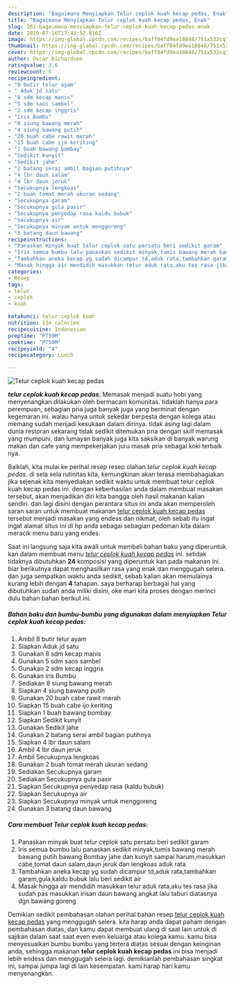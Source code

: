 ```yaml
---
description: "Bagaimana Menyiapkan Telur ceplok kuah kecap pedas, Enak"
title: "Bagaimana Menyiapkan Telur ceplok kuah kecap pedas, Enak"
slug: 361-bagaimana-menyiapkan-telur-ceplok-kuah-kecap-pedas-enak
date: 2020-07-16T17:43:52.816Z
image: https://img-global.cpcdn.com/recipes/baff04fd9ea18848/751x532cq70/telur-ceplok-kuah-kecap-pedas-foto-resep-utama.jpg
thumbnail: https://img-global.cpcdn.com/recipes/baff04fd9ea18848/751x532cq70/telur-ceplok-kuah-kecap-pedas-foto-resep-utama.jpg
cover: https://img-global.cpcdn.com/recipes/baff04fd9ea18848/751x532cq70/telur-ceplok-kuah-kecap-pedas-foto-resep-utama.jpg
author: Oscar Richardson
ratingvalue: 3.6
reviewcount: 6
recipeingredient:
- "8 butir telur ayam"
- " Aduk jd satu"
- "8 sdm kecap manis"
- "5 sdm saos sambel"
- "2 sdm kecap inggris"
- "iris Bumbu"
- "8 siung bawang merah"
- "4 siung bawang putih"
- "20 buah cabe rawit merah"
- "15 buah cabe ijo keriting"
- "1 buah bawang bombay"
- "Sedikit kunyit"
- "Sedikit jahe"
- "2 batang serai ambil bagian putihnya"
- "4 lbr daun salam"
- "4 lbr daun jeruk"
- "Secukupnya lengkoas"
- "2 buah tomat merah ukuran sedang"
- "Secukupnya garam"
- "Secukupnya gula pasir"
- "Secukupnya penyedap rasa kaldu bubuk"
- "Secukupnya air"
- "Secukupnya minyak untuk menggoreng"
- "3 batang daun bawang"
recipeinstructions:
- "Panaskan minyak buat telur ceplok satu persatu beri sedikit garam"
- "Iris semua bumbu lalu panaskan sedikit minyak,tumis bawang merah bawang putih bawang Bombay jahe dan kunyit sampai harum,masukkan cabe,tomat daun salam,daun jeruk dan lengkoas aduk rata"
- "Tambahkan aneka kecap yg sudah dicampur td,aduk rata,tambahkan garam,gula,kaldu bubuk lalu beri sedikit air"
- "Masak hingga air mendidih masukkan telur aduk rata,aku tes rasa jika sudah pas masukkan irisan daun bawang angkat lalu taburi diatasnya dgn bawang goreng"
categories:
- Resep
tags:
- telur
- ceplok
- kuah

katakunci: telur ceplok kuah 
nutrition: 134 calories
recipecuisine: Indonesian
preptime: "PT39M"
cooktime: "PT50M"
recipeyield: "4"
recipecategory: Lunch

---
```



![Telur ceplok kuah kecap pedas](https://img-global.cpcdn.com/recipes/baff04fd9ea18848/751x532cq70/telur-ceplok-kuah-kecap-pedas-foto-resep-utama.jpg)

<b><i>telur ceplok kuah kecap pedas</i></b>, Memasak menjadi suatu hobi yang menyenangkan dilakukan oleh bermacam komunitas. tidaklah hanya para perempuan, sebagian pria juga banyak juga yang berminat dengan kegemaran ini. walau hanya untuk sekedar berpesta dengan kolega atau memang sudah menjadi kesukaan dalam dirinya. tidak asing lagi dalam dunia restoran sekarang tidak sedikit ditemukan pria dengan skill memasak yang mumpuni, dan lumayan banyak juga kita saksikan di banyak warung makan dan cafe yang mempekerjakan juru masak pria sebagai koki terbaik nya.



Baiklah, kita mulai ke perihal resep resep olahan <i>telur ceplok kuah kecap pedas</i>. di sela sela rutinitas kita, kemungkinan akan terasa membahagiakan jika sejenak kita menyediakan sedikit waktu untuk membuat telur ceplok kuah kecap pedas ini. dengan keberhasilan anda dalam membuat masakan tersebut, akan menjadikan diri kita bangga oleh hasil makanan kalian sendiri. dan lagi disini dengan perantara situs ini anda akan memperoleh saran saran untuk membuat makanan <u>telur ceplok kuah kecap pedas</u> tersebut menjadi masakan yang endess dan nikmat, oleh sebab itu ingat ingat alamat situs ini di hp anda sebagai sebagian pedoman kita dalam meracik menu baru yang endes.


Saat ini langsung saja kita awali untuk membeli bahan baku yang diperuntuk kan dalam membuat menu <u><i>telur ceplok kuah kecap pedas</i></u> ini. setidak tidaknya dibutuhkan <b>24</b> komposisi yang diperuntuk kan pada makanan ini. biar berikutnya dapat menghasilkan rasa yang enak dan menggugah selera. dan juga sempatkan waktu anda sedikit, sebab kalian akan memulainya kurang lebih dengan <b>4</b> tahapan. saya berharap berbagai hal yang dibutuhkan sudah anda miliki disini, oke mari kita proses dengan merinci dulu bahan bahan berikut ini.

<!--inarticleads1-->

##### Bahan baku dan bumbu-bumbu yang digunakan dalam menyiapkan Telur ceplok kuah kecap pedas:

1. Ambil 8 butir telur ayam
1. Siapkan  Aduk jd satu
1. Gunakan 8 sdm kecap manis
1. Gunakan 5 sdm saos sambel
1. Gunakan 2 sdm kecap inggris
1. Gunakan iris Bumbu
1. Sediakan 8 siung bawang merah
1. Siapkan 4 siung bawang putih
1. Gunakan 20 buah cabe rawit merah
1. Siapkan 15 buah cabe ijo keriting
1. Siapkan 1 buah bawang bombay
1. Siapkan Sedikit kunyit
1. Gunakan Sedikit jahe
1. Gunakan 2 batang serai ambil bagian putihnya
1. Siapkan 4 lbr daun salam
1. Ambil 4 lbr daun jeruk
1. Ambil Secukupnya lengkoas
1. Gunakan 2 buah tomat merah ukuran sedang
1. Sediakan Secukupnya garam
1. Sediakan Secukupnya gula pasir
1. Siapkan Secukupnya penyedap rasa (kaldu bubuk)
1. Siapkan Secukupnya air
1. Siapkan Secukupnya minyak untuk menggoreng
1. Gunakan 3 batang daun bawang




<!--inarticleads2-->

##### Cara membuat Telur ceplok kuah kecap pedas:

1. Panaskan minyak buat telur ceplok satu persatu beri sedikit garam
1. Iris semua bumbu lalu panaskan sedikit minyak,tumis bawang merah bawang putih bawang Bombay jahe dan kunyit sampai harum,masukkan cabe,tomat daun salam,daun jeruk dan lengkoas aduk rata
1. Tambahkan aneka kecap yg sudah dicampur td,aduk rata,tambahkan garam,gula,kaldu bubuk lalu beri sedikit air
1. Masak hingga air mendidih masukkan telur aduk rata,aku tes rasa jika sudah pas masukkan irisan daun bawang angkat lalu taburi diatasnya dgn bawang goreng




Demikian sedikit pembahasan olahan perihal bahan resep <u>telur ceplok kuah kecap pedas</u> yang menggugah selera. kita harap anda dapat paham dengan pembahasan diatas, dan kamu dapat membuat ulang di saat lain untuk di sajikan dalam saat saat even even keluarga atau kolega kamu. kamu bisa menyesuaikan bumbu bumbu yang tertera diatas sesuai dengan keinginan anda, sehingga makanan <b>telur ceplok kuah kecap pedas</b> ini bisa menjadi lebih endess dan menggugah selera lagi. demikianlah pembahasan singkat ini, sampai jumpa lagi di lain kesempatan. kami harap hari kamu menyenangkan.
